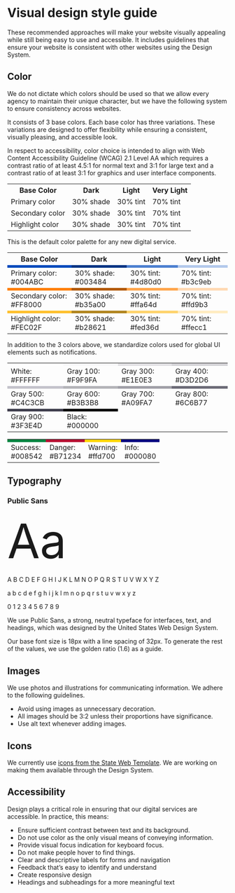 # Visual design style guide

These recommended approaches will make your website visually appealing while still being easy to use and accessible. It includes guidelines that ensure your website is consistent with other websites using the Design System.

## Color

We do not dictate which colors should be used so that we allow every agency to maintain their unique character, but we have the following system to ensure  consistency across websites. 

It consists of 3 base colors. Each base color has three variations. These variations are designed to offer flexibility while ensuring a consistent, visually pleasing, and accessible look.

In respect to accessibility, color choice is intended to align with Web Content Accessibility Guideline (WCAG) 2.1 Level AA which requires a contrast ratio of at least 4.5:1 for normal text and 3:1 for large text and a  contrast ratio of at least 3:1 for graphics and user interface components.

<span class="cagov-table">
  <table width="100%">
    <tr>
      <th>Base Color</th><th>Dark</th><th>Light</th><th>Very Light</th>
    </tr>
    <tr>
      <td>Primary color</td><td>30% shade</td><td>30% tint</td><td>70% tint</td>
    </tr>
    <tr>
      <td>Secondary color</td><td>30% shade</td><td>30% tint</td><td>70% tint</td>
    </tr>
    <tr>
      <td>Highlight color</td><td>30% shade</td><td>30% tint</td><td>70% tint</td>
    </tr>
  </table>
</span>

This is the default color palette for any new digital service.

<span class="cagov-table">
  <table>
    <tr>
      <th>Base Color</th><th>Dark</th><th>Light</th><th>Very Light</th>
    </tr>
    <tr class="bgcolor-chips">
      <td style="background-color: #004ABC;"></td><td style="background-color: #003484;"></td><td style="background-color: #4d80d0;"></td><td style="background-color: #b3c9eb;"></td>
    </tr>
    <tr>
      <td>Primary color: #004ABC</td><td>30% shade: #003484</td><td>30% tint: #4d80d0</td><td>70% tint: #b3c9eb</td>
    </tr>
    <tr class="bgcolor-chips">
      <td style="background-color: #FF8000;"></td><td style="background-color: #b35a00;"></td><td style="background-color: #ffa64d;"></td><td style="background-color: #ffd9b3;"></td>
    </tr>
    <tr>
      <td>Secondary color: #FF8000</td><td>30% shade: #b35a00</td><td>30% tint: #ffa64d</td><td>70% tint: #ffd9b3</td>
    </tr>
    <tr class="bgcolor-chips">
      <td style="background-color: #FEC02F;"></td><td style="background-color: #b28621;"></td><td style="background-color: #fed36d;"></td><td style="background-color: #ffecc1;"></td>
    </tr>
    <tr>
      <td>Highlight color: #FEC02F</td><td>30% shade: #b28621</td><td>30% tint: #fed36d</td><td>70% tint: #ffecc1</td>
    </tr>
  </table>
</span>

In addition to the 3 colors above, we standardize colors used for global UI elements such as notifications.

<span class="cagov-table">
  <table class="partial-borders">
    <tr class="bgcolor-chips">
      <td style="background-color: #FFFFFF;"></td><td style="background-color: #F9F9FA;"></td><td style="background-color: #E1E0E3;"></td><td style="background-color: #D3D2D6;"></td>
    </tr>
    <tr>
      <td>White:<br>#FFFFFF</td><td>Gray 100: #F9F9FA</td><td>Gray 300: #E1E0E3</td><td>Gray 400: #D3D2D6</td>
    </tr>
    <tr class="bgcolor-chips">
      <td style="background-color: #C4C3CB;"></td><td style="background-color: #B3B3B8;"></td><td style="background-color: #A09FA7;"></td><td style="background-color: #6C6B77;"></td>
    </tr>
    <tr>
      <td>Gray 500: #C4C3CB</td><td>Gray 600: #B3B3B8</td><td>Gray 700: #A09FA7</td><td>Gray 800: #6C6B77</td>
    </tr>
    <tr class="bgcolor-chips">
      <td style="background-color: #3F3E4D;"></td><td style="background-color: #000000;"></td>
    </tr>
    <tr>
      <td>Gray 900: #3F3E4D</td><td>Black:<br>#000000</td>
    </tr>
  </table>
</span>

<span class="cagov-table">
  <table>
    <tr class="bgcolor-chips">
      <td style="background-color: #008542;"></td><td style="background-color: #B71234;"></td><td style="background-color: #ffd700;"></td><td style="background-color: #000080;"></td>
    </tr>
    <tr>
      <td>Success:<br>#008542</td><td>Danger:<br>#B71234</td><td>Warning:<br>#ffd700</td><td>Info:<br>#000080</td>
    </tr>
  </table>
</span>

## Typography

### Public Sans

<div class="font-demo">
  <div style="font-size: 6.75rem;">Aa</div>
  <p>A B C D E F G H I J K L M N O P Q R S T U V W X Y Z</p>
  <p>a b c d e f g h i j k l m n o p q r s t u v w x y z</p>
  <p>0 1 2 3 4 5 6 7 8 9</p>
</div>

We use Public Sans, a strong, neutral typeface for interfaces, text, and headings, which was designed by the United States Web Design System.

Our base font size is 18px with a line spacing of 32px. To generate the rest of the values, we use the golden ratio (1.6) as a guide.

## Images

We use photos and illustrations for communicating information. We adhere to the following guidelines.
- Avoid using images as unnecessary decoration.
- All images should be 3:2 unless their proportions have significance. 
- Use alt text whenever adding images.

## Icons

We currently use [icons from the State Web Template](https://template.webstandards.ca.gov/sample/icon-fonts.html). We are working on making them available through the Design System.

## Accessibility

Design plays a critical role in ensuring that our digital services are accessible. In practice, this means:
- Ensure sufficient contrast between text and its background.
- Do not use color as the only visual means of conveying information.
- Provide visual focus indication for keyboard focus.
- Do not make people hover to find things.
- Clear and descriptive labels for forms and navigation
- Feedback that’s easy to identify and understand 
- Create responsive design
- Headings and subheadings for a more meaningful text
